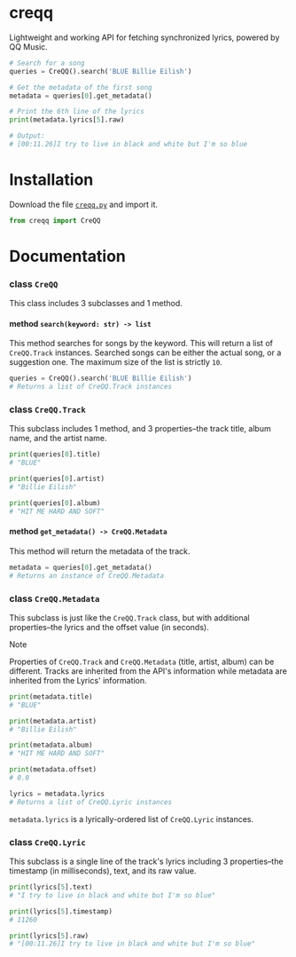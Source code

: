 # creqq
Lightweight and working API for fetching synchronized lyrics, powered by QQ Music.

```py
# Search for a song
queries = CreQQ().search('BLUE Billie Eilish')

# Get the metadata of the first song
metadata = queries[0].get_metadata()

# Print the 6th line of the lyrics
print(metadata.lyrics[5].raw)

# Output:
# [00:11.26]I try to live in black and white but I'm so blue
```

# Installation
Download the file [`creqq.py`](https://github.com/creuserr/creqq/blob/main/dist/creqq.py) and import it.

```py
from creqq import CreQQ
```

# Documentation

### class `CreQQ`
This class includes 3 subclasses and 1 method.

#### method `search(keyword: str) -> list`
This method searches for songs by the keyword. This will return a list of `CreQQ.Track` instances. Searched songs can be either the actual song, or a suggestion one. The maximum size of the list is strictly `10`.

```py
queries = CreQQ().search('BLUE Billie Eilish')
# Returns a list of CreQQ.Track instances
```

### class `CreQQ.Track`
This subclass includes 1 method, and 3 properties&ndash;the track title, album name, and the artist name. 

```py
print(queries[0].title)
# "BLUE"

print(queries[0].artist)
# "Billie Eilish"

print(queries[0].album)
# "HIT ME HARD AND SOFT"
```

#### method `get_metadata() -> CreQQ.Metadata`

This method will return the metadata of the track.

```py
metadata = queries[0].get_metadata()
# Returns an instance of CreQQ.Metadata
```

### class `CreQQ.Metadata`
This subclass is just like the `CreQQ.Track` class, but with additional properties&ndash;the lyrics and the offset value (in seconds).

> [!NOTE]
> Properties of `CreQQ.Track` and `CreQQ.Metadata` (title, artist, album) can be different. Tracks are inherited from the API's information while metadata are inherited from the Lyrics' information.

```py
print(metadata.title)
# "BLUE"

print(metadata.artist)
# "Billie Eilish"

print(metadata.album)
# "HIT ME HARD AND SOFT"

print(metadata.offset)
# 0.0

lyrics = metadata.lyrics
# Returns a list of CreQQ.Lyric instances
```

`metadata.lyrics` is a lyrically-ordered list of `CreQQ.Lyric` instances.

### class `CreQQ.Lyric`

This subclass is a single line of the track's lyrics including 3 properties&ndash;the timestamp (in milliseconds), text, and its raw value.

```py
print(lyrics[5].text)
# "I try to live in black and white but I'm so blue"

print(lyrics[5].timestamp)
# 11260

print(lyrics[5].raw)
# "[00:11.26]I try to live in black and white but I'm so blue"
```
